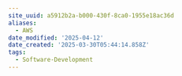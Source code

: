 ```yaml
---
site_uuid: a5912b2a-b000-430f-8ca0-1955e18ac36d
aliases:
  - AWS
date_modified: '2025-04-12'
date_created: '2025-03-30T05:44:14.858Z'
tags:
  - Software-Development
---
```






















































